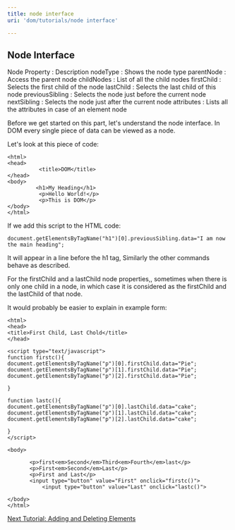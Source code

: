 ```yaml
---
title: node interface
uri: 'dom/tutorials/node interface'

---
```

## Node Interface

Node Property
:   Description
nodeType
:   Shows the node type
parentNode
:   Access the parent node
childNodes
:   List of all the child nodes
firstChild
:   Selects the first child of the node
lastChild
:   Selects the last child of this node
previousSibling
:   Selects the node just before the current node
nextSibling
:   Selects the node just after the current node
attributes
:   Lists all the attributes in case of an element node

Before we get started on this part, let's understand the node interface. In DOM every single piece of data can be viewed as a node.

Let's look at this piece of code:

``` {.html}
<html>
<head>
          <title>DOM</title>
</head>
<body>
         <h1>My Heading</h1>
          <p>Hello World!</p>
          <p>This is DOM</p>
</body>
</html>
```

 If we add this script to the HTML code:

``` {.js}
document.getElementsByTagName("h1")[0].previousSibling.data="I am now the main heading";
```

 It will appear in a line before the h1 tag, Similarly the other commands behave as described.

For the firstChild and a lastChild node properties,, sometimes when there is only one child in a node, in which case it is considered as the firstChild and the lastChild of that node.

It would probably be easier to explain in example form:

``` {.html}
<html>
<head>
<title>First Child, Last Chold</title>
</head>

<script type="text/javascript">
function firstc(){
document.getElementsByTagName("p")[0].firstChild.data="Pie";
document.getElementsByTagName("p")[1].firstChild.data="Pie";
document.getElementsByTagName("p")[2].firstChild.data="Pie";

}

function lastc(){
document.getElementsByTagName("p")[0].lastChild.data="cake";
document.getElementsByTagName("p")[1].lastChild.data="cake";
document.getElementsByTagName("p")[2].lastChild.data="cake";

}
</script>

<body>

       <p>first<em>Second</em>Third<em>Fourth</em>last</p>
       <p>First<em>Second</em>Last</p>
       <p>First and Last</p>
       <input type="button" value="First" onclick="firstc()">
           <input type="button" value="Last" onclick="lastc()">

</body>
</html>
```

[Next Tutorial: Adding and Deleting Elements](/dom/tutorials/adding_and_deleting_elements)